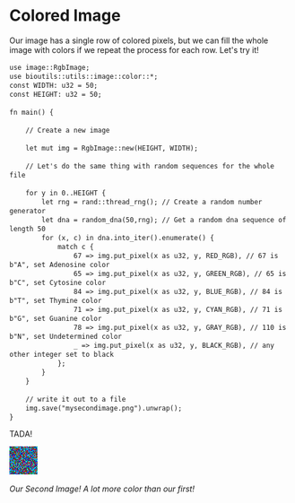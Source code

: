 # Colored Image

Our image has a single row of colored pixels, but we can fill the whole image with colors if we repeat the process for each row. Let's try it!

```
use image::RgbImage;
use bioutils::utils::image::color::*;
const WIDTH: u32 = 50;
const HEIGHT: u32 = 50;

fn main() {
    
    // Create a new image

    let mut img = RgbImage::new(HEIGHT, WIDTH); 

    // Let's do the same thing with random sequences for the whole file

    for y in 0..HEIGHT {
        let rng = rand::thread_rng(); // Create a random number generator
        let dna = random_dna(50,rng); // Get a random dna sequence of length 50
        for (x, c) in dna.into_iter().enumerate() {
            match c {
                67 => img.put_pixel(x as u32, y, RED_RGB), // 67 is b"A", set Adenosine color
                65 => img.put_pixel(x as u32, y, GREEN_RGB), // 65 is b"C", set Cytosine color
                84 => img.put_pixel(x as u32, y, BLUE_RGB), // 84 is b"T", set Thymine color
                71 => img.put_pixel(x as u32, y, CYAN_RGB), // 71 is b"G", set Guanine color
                78 => img.put_pixel(x as u32, y, GRAY_RGB), // 110 is b"N", set Undetermined color
                _ => img.put_pixel(x as u32, y, BLACK_RGB), // any other integer set to black
            };
        }
    }

    // write it out to a file
    img.save("mysecondimage.png").unwrap();
}
```

TADA!

![My Second Image](../img/mysecondimage.png)

*Our Second Image! A lot more color than our first!*